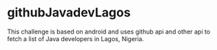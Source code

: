 # githubJavadevLagos
This challenge is based on android and uses github api and other api to fetch a list of Java developers in Lagos, Nigeria. 
